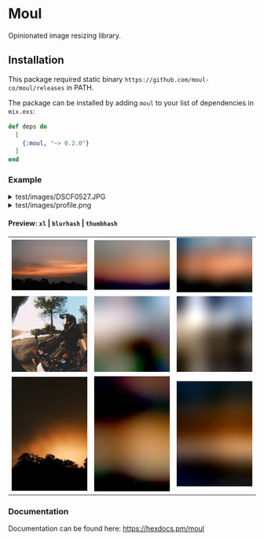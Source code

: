 # Moul

Opinionated image resizing library.

## Installation

This package required static binary `https://github.com/moul-co/moul/releases` in PATH.

The package can be installed by adding `moul` to your list of dependencies in `mix.exs`:

```elixir
def deps do
  [
    {:moul, "~> 0.2.0"}
  ]
end
```

### Example

<details>
<summary>test/images/DSCF0527.JPG</summary>

```elixir
iex(1)> Moul.moulify("test/images/DSCF0527.JPG")
{:ok,
 %{
   hash: "yygKJQaEeJZ3B4rXhodHqHSHUGcH",
   height: "6240",
   width: "4160"
 }}
```

File created:

- xl: `test/images/DSCF0527/xl.jpeg`
- lg: `test/images/DSCF0527/lg.jpeg`
- md: `test/images/DSCF0527/md.jpeg`
- xs: `test/images/DSCF0527/xs.jpeg`

</details>

<details>

<summary>test/images/profile.png</summary>

```elixir
iex(1)> Moul.avatarize("test/images/profile.png")
{:ok,
 %{
   hash: "GwgSFwKLZYZ/eHZHZ1aWZ4iHyAgpjaAC",
   height: "1190",
   width: "1190"
 }}
```

File created:

- xl: `test/images/profile/xl.jpeg`
- lg: `test/images/profile/lg.jpeg`
- md: `test/images/profile/md.jpeg`
- xs: `test/images/profile/xs.jpeg`

</details>

#### Preview: `xl` | `blurhash` | `thumbhash`

|                                                                            |                                                                                     |                                                                                      |
| -------------------------------------------------------------------------- | ----------------------------------------------------------------------------------- | ------------------------------------------------------------------------------------ |
| <img src="test/images/dscf3742-4k-by-phearak-s-tha/xl.jpeg" width="300" /> | <img src="test/images/dscf3742-4k-by-phearak-s-tha/xs-blurhash.jpeg" width="300" /> | <img src="test/images/dscf3742-4k-by-phearak-s-tha/xs-thumbhash.jpeg" width="300" /> |
| <img src="test/images/profile/xl.jpeg" width="300" />                      | <img src="test/images/profile/xs-blurhash.jpeg" width="300" />                      | <img src="test/images/profile/xs-thumbhash.jpeg" width="300" />                      |
| <img src="test/images/DSCF0527/xl.jpeg" width="300" />                     | <img src="test/images/DSCF0527/xs-blurhash.jpeg" width="300" />                     | <img src="test/images/DSCF0527/xs-thumbhash.jpeg" width="300" />                     |

### Documentation

Documentation can be found here: https://hexdocs.pm/moul
